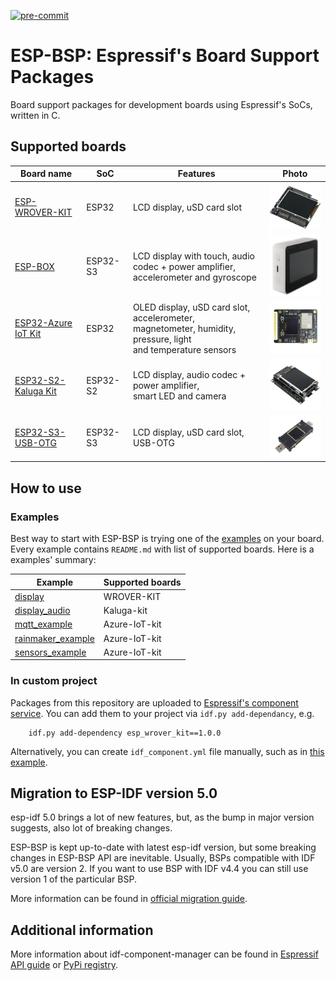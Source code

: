 [![pre-commit](https://img.shields.io/badge/pre--commit-enabled-brightgreen?logo=pre-commit&logoColor=white)](https://github.com/pre-commit/pre-commit)

# ESP-BSP: Espressif's Board Support Packages
Board support packages for development boards using Espressif's SoCs, written in C.

## Supported boards
| Board name | SoC | Features | Photo |
|---|---|---|---|
| [ESP-WROVER-KIT](esp_wrover_kit) | ESP32 | LCD display, uSD card slot | <img src="docu/pics/wrover.png" width="150"> |
| [ESP-BOX](esp-box) | ESP32-S3 | LCD display with touch, audio codec + power amplifier,<br>accelerometer and gyroscope | <img src="docu/pics/box.webp" width="150"> |
| [ESP32-Azure IoT Kit](esp32_azure_iot_kit) | ESP32 | OLED display, uSD card slot, accelerometer,<br>magnetometer, humidity, pressure, light<br>and temperature sensors | <img src="docu/pics/azure.png" width="150"> |
| [ESP32-S2-Kaluga Kit](esp32_s2_kaluga_kit) | ESP32-S2 | LCD display, audio codec + power amplifier,<br>smart LED and camera | <img src="docu/pics/kaluga.png" width="150">  |
| [ESP32-S3-USB-OTG](esp32_s3_usb_otg) | ESP32-S3 | LCD display, uSD card slot, USB-OTG | <img src="docu/pics/esp32_s3_otg.png" width="150">  |

## How to use

### Examples

Best way to start with ESP-BSP is trying one of the [examples](examples) on your board. Every example contains `README.md` with list of supported boards. Here is a examples' summary:

| Example | Supported boards |
|---|---|
| [display](examples/display) | WROVER-KIT |
| [display_audio](examples/display_audio) | Kaluga-kit |
| [mqtt_example](examples/mqtt_example) | Azure-IoT-kit |
| [rainmaker_example](examples/rainmaker_example) | Azure-IoT-kit |
| [sensors_example](examples/sensors_example) | Azure-IoT-kit |

### In custom project 
Packages from this repository are uploaded to [Espressif's component service](https://components.espressif.com/).
You can add them to your project via `idf.py add-dependancy`, e.g. 
```
    idf.py add-dependency esp_wrover_kit==1.0.0
```

Alternatively, you can create `idf_component.yml` file manually, such as in [this example](examples/display/main/idf_component.yml).

## Migration to ESP-IDF version 5.0
esp-idf 5.0 brings a lot of new features, but, as the bump in major version suggests, also lot of breaking changes.

ESP-BSP is kept up-to-date with latest esp-idf version, but some breaking changes in ESP-BSP API are inevitable.
Usually, BSPs compatible with IDF v5.0 are version 2. If you want to use BSP with IDF v4.4 you can still use version 1 of the particular BSP.

More information can be found in [official migration guide](https://docs.espressif.com/projects/esp-idf/en/latest/esp32/migration-guides/release-5.x/index.html).

## Additional information
More information about idf-component-manager can be found in [Espressif API guide](https://docs.espressif.com/projects/esp-idf/en/latest/esp32/api-guides/tools/idf-component-manager.html)
or [PyPi registry](https://pypi.org/project/idf-component-manager/).
